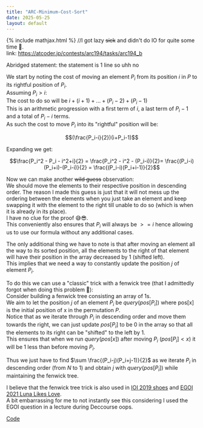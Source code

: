 ```yaml
---
title: "ARC-Minimum-Cost-Sort"
date: 2025-05-25
layout: default
---
```


{% include mathjax.html %}
//I got lazy ~~sick~~ and didn't do IO for quite some time 🤡.  
link: https://atcoder.jp/contests/arc194/tasks/arc194_b

Abridged statement: the statement is 1 line so uhh no  


We start by noting the cost of moving an element $P_i$ from its position $i$ in $P$ to its rightful position of $P_i$.  
Assuming $P_i > i$:  
The cost to do so will be $i + (i+1) + ... + (P_i-2) + (P_i-1)$  
This is an arithmetic progression with a first term of $i$, a last term of $P_i-1$ and a total of $P_i-i$ terms.  
As such the cost to move $P_i$ into its "rightful" position will be: 

$$(\frac{P_i-i}{2})(i+P_i-1)$$  

Expanding we get:  

$$\frac{P_i^2 - P_i - i^2+i}{2} = \frac{P_i^2 - i^2 - (P_i-i)}{2}= \frac{(P_i-i)(P_i+i)-(P_i-i)}{2} = \frac{(P_i-i)(P_i+i-1)}{2}$$  

Now we can make another ~~wild guess~~ observation:  
We should move the elements to their respective position in descending order. The reason I made this guess is just that it will not mess up the ordering between the elements when you just take an element and keep swapping it with the element to the right till unable to do so (which is when it is already in its place).  
I have no clue for the proof 😅😎.  
This conveniently also ensures that $P_i$ will always be $>= i$  hence allowing us to use our formula without any additional cases.  


The only additional thing we have to note is that after moving an element all the way to its sorted position, all the elements to the right of that element will have their position in the array decreased by 1 (shifted left).  
This implies that we need a way to constantly update the position $j$ of element $P_i$.  


To do this we can use a "classic" trick with a fenwick tree (that I admittedly forgot when doing this problem 🤡):  
Consider building a fenwick tree consisting an array of 1s.  
We aim to let the position $j$ of an element $P_i$ be $query(pos[P_i])$ where pos[x] is the initial position of x in the permutation $P$.  
Notice that as we iterate through $P_i$ in descending order and move them towards the right, we can just update $pos[P_i]$ to be 0 in the array so that all the elements to its right can be "shifted" to the left by 1.  
This ensures that when we run $query(pos[x])$ after moving $P_i$ ($pos[P_i]<x$) it will be 1 less than before moving $P_i$.  

Thus we just have to find  $\sum \frac{(P_i-j)(P_i+j-1)}{2}$ as we iterate $P_i$ in descending order (from $N$ to $1$) and obtain $j$ with $query(pos[P_i])$ while maintaining the fenwick tree.  



I believe that the fenwick tree trick is also used in [IOI 2019 shoes](https://oj.uz/problem/view/IOI19_shoes) and [EGOI 2021 Luna Likes Love](https://codeforces.com/gym/103148/problem/B).  
A bit embarrassing for me to not instantly see this considering I used the EGOI question in a lecture during Deccourse oops. 


[Code](https://atcoder.jp/contests/arc194/submissions/66169581)
